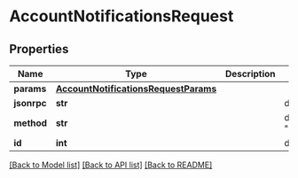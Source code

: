 # AccountNotificationsRequest

## Properties
Name | Type | Description | Notes
------------ | ------------- | ------------- | -------------
**params** | [**AccountNotificationsRequestParams**](AccountNotificationsRequestParams.md) |  | 
**jsonrpc** | **str** |  | defaults to "2.0"
**method** | **str** |  | defaults to "bridge.account_notifications"
**id** | **int** |  | defaults to 1

[[Back to Model list]](../README.md#documentation-for-models) [[Back to API list]](../README.md#documentation-for-api-endpoints) [[Back to README]](../README.md)


